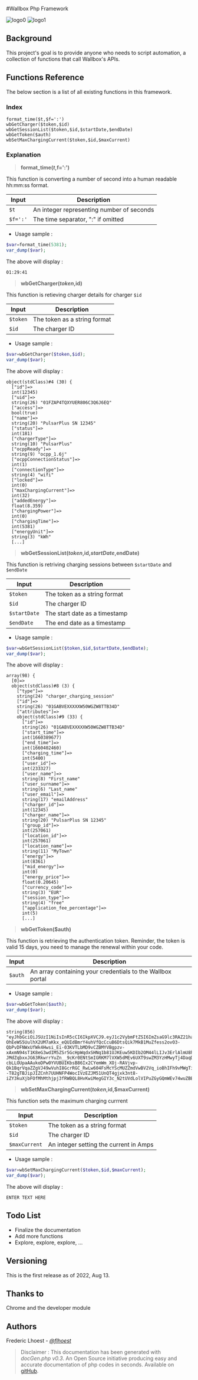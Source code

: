 #Wallbox Php Framework

![logo0](https://s28.q4cdn.com/641324054/files/design/svg/Wallbox_Logotype-Isotype_TM-b.svg)	![logo1](https://d1yjjnpx0p53s8.cloudfront.net/styles/logo-thumbnail/s3/062015/php_0.png?itok=W6WL-Rbh)	

## Background
This project's goal is to provide anyone who needs to script automation, a collection of functions that call Wallbox's APIs.

## Functions Reference

The below section is a list of all existing functions in this framework.

### Index
````
format_time($t,$f=':')
wbGetCharger($token,$id)
wbGetSessionList($token,$id,$startDate,$endDate)
wbGetToken($auth)
wbSetMaxChargingCurrent($token,$id,$maxCurrent)
````

### Explanation

> **format_time($t,$f=':')**

This function is converting a number of second into a human readable hh:mm:ss format.

| Input | Description |
| ----------|----------|
| `$t`   | An integer representing number of seconds  | 
| `$f=':'`   | The time separator, ":" if omitted | 


- Usage sample : 

```php
$var=format_time(5381);
var_dump($var);
```

The above will display : 

```
01:29:41 
```

> **wbGetCharger($token,$id)**

This function is retieving charger details for charger `$id`

| Input | Description |
| ----------|----------|
| `$token`   | The token as a string format | 
| `$id`   | The charger ID | 


- Usage sample : 

```php
$var=wbGetCharger($token,$id);
var_dump($var);
```

The above will display : 

```
object(stdClass)#4 (30) {
  ["id"]=>
  int(12345)
  ["uid"]=>
  string(26) "01FZAP4TQXYUER806C3Q6J6EQ"
  ["access"]=>
  bool(true)
  ["name"]=>
  string(20) "PulsarPlus SN 12345"
  ["status"]=>
  int(181)
  ["chargerType"]=>
  string(10) "PulsarPlus"
  ["ocppReady"]=>
  string(9) "ocpp_1.6j"
  ["ocppConnectionStatus"]=>
  int(1)
  ["connectionType"]=>
  string(4) "wifi"
  ["locked"]=>
  int(0)
  ["maxChargingCurrent"]=>
  int(32)
  ["addedEnergy"]=>
  float(8.359)
  ["chargingPower"]=>
  int(0)
  ["chargingTime"]=>
  int(5381)
  ["energyUnit"]=>
  string(3) "kWh"
  [...]
```

> **wbGetSessionList($token,$id,$startDate,$endDate)**

This function is retriving charging sessions between `$startDate` and `$endDate`

| Input | Description |
| ----------|----------|
| `$token`   | The token as a string format | 
| `$id`   | The charger ID | 
| `$startDate`   | The start date as a timestamp | 
| `$endDate`   | The end date as a timestamp | 


- Usage sample : 

```php
$var=wbGetSessionList($token,$id,$startDate,$endDate);
var_dump($var);
```

The above will display : 

```
array(98) {
  [0]=>
  object(stdClass)#8 (3) {
    ["type"]=>
    string(24) "charger_charging_session"
    ["id"]=>
    string(26) "01GABVEXXXXXW50WGZW8TTB34D"
    ["attributes"]=>
    object(stdClass)#9 (33) {
      ["id"]=>
      string(26) "01GABVEXXXXXW50WGZW8TTB34D"
      ["start_time"]=>
      int(1660389677)
      ["end_time"]=>
      int(1660402460)
      ["charging_time"]=>
      int(5400)
      ["user_id"]=>
      int(233327)
      ["user_name"]=>
      string(8) "First_name"
      ["user_surname"]=>
      string(6) "Last_name"
      ["user_email"]=>
      string(17) "emailAddress"
      ["charger_id"]=>
      int(12345)
      ["charger_name"]=>
      string(20) "PulsarPlus SN 12345"
      ["group_id"]=>
      int(257061)
      ["location_id"]=>
      int(257061)
      ["location_name"]=>
      string(11) "MyTown"
      ["energy"]=>
      int(8361)
      ["mid_energy"]=>
      int(0)
      ["energy_price"]=>
      float(0.20645)
      ["currency_code"]=>
      string(3) "EUR"
      ["session_type"]=>
      string(4) "free"
      ["application_fee_percentage"]=>
      int(5)
      [...]
```

> **wbGetToken($auth)**

This function is retrieving the authentication token. Reminder, the token is valid 15 days, you need to manage the renewal within your code.

| Input | Description |
| ----------|----------|
| `$auth`   | An array containing your credentials to the Wallbox portal | 


- Usage sample : 

```php
$var=wbGetToken($auth);
var_dump($var);
```

The above will display : 

```
string(856) "eyJhbGciOiJSUzI1NiIsInR5cCI6IkpXVCJ9.eyJ1c2VybmFtZSI6ImZsaG9lc3RAZ21haWwuY29tIiwidWlkIjoiMDFHQTdDVzQ3UFNGNVpCRFBTQUQ3UFM2SloiLCJleHAiOjE2NjE1NDkyNDUsImlhdCI6MTY2MDI1MzI0NX0.USapLnAZqKuzx0KtdpdN_hzLcvcD5sKeYoZZYoFuvIDuvz-OhEeWS5UulhX2UM7aKkx_eQUIdBmrY4uhVfQcCcuB6DtsQik7MkB1MuZfess2ovO3-QbPvDFNWxUfWk4Hwsi_Ei-03KVTLbMD9vCZBMYVBgpzv-xAxmN94sT1K8eG3wdIM5ZSr5GcHpWqdxSHNq1b81UJKEuw5KDIb2OM44lLIJv3ErlAlmU8hepord9HAM5QS5VLLIQgvN8eALiMLHRaV117VZtnoXY6zoFof10sOVG1_zdql6VNLzuP4BBriYkpqdJAbpfuRN0-JMdZqbxxJG63RkwrrYuZn__9cKr0ENtSmIGRKM7lVXW5dMEv6UXT9swZM3YzHMwyTj4DaqDnnkmAfy-cbLLOUpaAAukoDPw0YVUBUIKbsB86Ix2CYemWm_XOj-RAVjvp-Qk1BqrVqaZZgVJ49wVuhI8GcrRGC_RwLw604FsMcYScMUZZmdVwBV2Vq_ioBhIFh9vMWgTi4DaZjtHuV--T82gTBJipJIZCnh7UUHNFP4WocIVzEZJM51UnQT4gjxk3nt8-iZY3kuXjbFOfMhMthjpj3fRWBQL8HvKwiMegGIY3c_N2tUVdLolVIPuZGyGQmWEv74wuZBBLrrv52KTzw65tKjjuYyejQnA_mXQNsnsbilE"
```

> **wbSetMaxChargingCurrent($token,$id,$maxCurrent)**

This function sets the maximum charging currrent

| Input | Description |
| ----------|----------|
| `$token`   | The token as a string format | 
| `$id`   | The charger ID | 
| `$maxCurrent`   | An integer setting the current in Amps | 


- Usage sample : 

```php
$var=wbSetMaxChargingCurrent($token,$id,$maxCurrent);
var_dump($var);
```

The above will display : 

```
ENTER TEXT HERE 
```

## Todo List

- Finalize the documentation
- Add more functions
- Explore, explore, explore, ...


## Versioning

This is the first release as of 2022, Aug 13.

## Thanks to

Chrome and the developer module

## Authors

Frederic Lhoest - *[@flhoest](https://twitter.com/flhoest)*

> Disclaimer : This documentation has been generated with *docGen.php v0.3*. An Open Source initiative producing easy and accurate documentation of php codes in seconds.
Available on [gitHub](https://github.com/flhoest/docGen).
